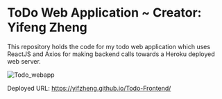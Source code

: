 # ToDo Web Application ~ Creator: Yifeng Zheng

This repository holds the code for my todo web application which uses ReactJS and Axios for making backend calls towards a Heroku deployed web server.

![Todo_webapp](https://user-images.githubusercontent.com/70163313/181804541-1f04094a-87b9-407c-a4b3-918f38f1a018.png)

Deployed URL: https://yifzheng.github.io/Todo-Frontend/
